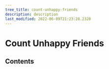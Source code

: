 ```yaml
---
tree_title: count-unhappy-friends
description: description
last_modified: 2022-06-09T21:23:28.2328
---
```


# Count Unhappy Friends

## Contents
